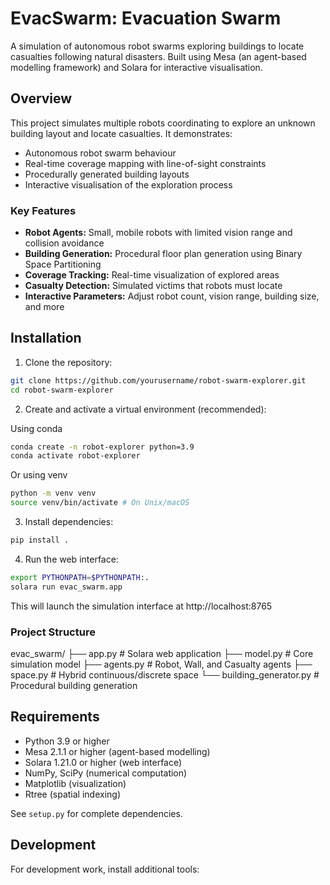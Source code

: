 # EvacSwarm: Evacuation Swarm

A simulation of autonomous robot swarms exploring buildings to locate casualties following natural disasters. Built using Mesa (an agent-based modelling framework) and Solara for interactive visualisation.

## Overview

This project simulates multiple robots coordinating to explore an unknown building layout and locate casualties. It demonstrates:

- Autonomous robot swarm behaviour
- Real-time coverage mapping with line-of-sight constraints
- Procedurally generated building layouts
- Interactive visualisation of the exploration process

### Key Features

- **Robot Agents:** Small, mobile robots with limited vision range and collision avoidance
- **Building Generation:** Procedural floor plan generation using Binary Space Partitioning
- **Coverage Tracking:** Real-time visualization of explored areas
- **Casualty Detection:** Simulated victims that robots must locate
- **Interactive Parameters:** Adjust robot count, vision range, building size, and more

## Installation

1. Clone the repository:

```bash
git clone https://github.com/yourusername/robot-swarm-explorer.git
cd robot-swarm-explorer
```

2. Create and activate a virtual environment (recommended):

Using conda
```bash 
conda create -n robot-explorer python=3.9
conda activate robot-explorer
```

Or using venv
```bash
python -m venv venv
source venv/bin/activate # On Unix/macOS
```

3. Install dependencies:

```bash
pip install .
```

4. Run the web interface:

```bash
export PYTHONPATH=$PYTHONPATH:.
solara run evac_swarm.app
```

This will launch the simulation interface at http://localhost:8765

### Project Structure

evac_swarm/
├── app.py # Solara web application
├── model.py # Core simulation model
├── agents.py # Robot, Wall, and Casualty agents
├── space.py # Hybrid continuous/discrete space
└── building_generator.py # Procedural building generation

## Requirements

- Python 3.9 or higher
- Mesa 2.1.1 or higher (agent-based modelling)
- Solara 1.21.0 or higher (web interface)
- NumPy, SciPy (numerical computation)
- Matplotlib (visualization)
- Rtree (spatial indexing)

See `setup.py` for complete dependencies.

## Development

For development work, install additional tools: